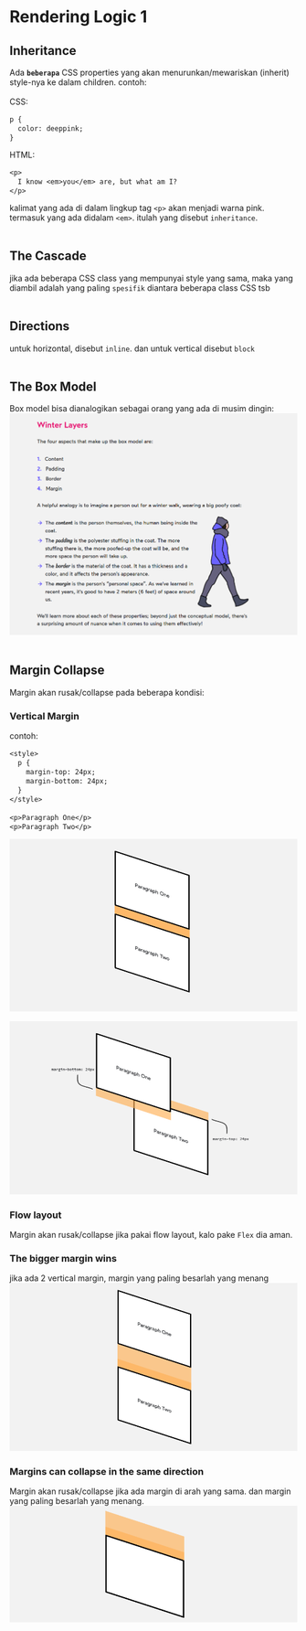 # Rendering Logic 1

## Inheritance
Ada <b>`beberapa`</b> CSS properties yang akan menurunkan/mewariskan (inherit) style-nya ke dalam children. contoh: <br><br>
CSS:<br/>
```
p {
  color: deeppink;
}
```

HTML:
<br/>
```
<p>
  I know <em>you</em> are, but what am I?
</p>
```

kalimat yang ada di dalam lingkup tag `<p>` akan menjadi warna pink. termasuk yang ada didalam `<em>`. itulah yang disebut `inheritance`.<br><br>


## The Cascade
jika ada beberapa CSS class yang mempunyai style yang sama, maka yang diambil adalah yang paling `spesifik` diantara beberapa class CSS tsb<br><br>

## Directions
untuk horizontal, disebut `inline`. dan untuk vertical disebut `block`<br><br>

## The Box Model
Box model bisa dianalogikan sebagai orang yang ada di musim dingin: <br>
![](screenshot/Screenshot%20from%202022-10-25%2016-27-15.png)
<br><br>

## Margin Collapse
Margin akan rusak/collapse pada beberapa kondisi:
### Vertical Margin
contoh: 
```
<style>
  p {
    margin-top: 24px;
    margin-bottom: 24px;
  }
</style>

<p>Paragraph One</p>
<p>Paragraph Two</p>
```
![](screenshot/Screenshot%20from%202022-10-25%2017-00-40.png)

![](screenshot/Screenshot%20from%202022-10-25%2017-00-45.png)

### Flow layout
Margin akan rusak/collapse jika pakai flow layout, kalo pake `Flex` dia aman.

### The bigger margin wins
jika ada 2 vertical margin, margin yang paling besarlah yang menang
![](screenshot/Screenshot%20from%202022-10-25%2017-06-52.png)

### Margins can collapse in the same direction
Margin akan rusak/collapse jika ada margin di arah yang sama. dan margin yang paling besarlah yang menang.
![](screenshot/Screenshot%20from%202022-10-25%2017-09-26.png)
 